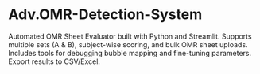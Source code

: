 # Adv.OMR-Detection-System
Automated OMR Sheet Evaluator built with Python and Streamlit. Supports multiple sets (A &amp; B), subject-wise scoring, and bulk OMR sheet uploads. Includes tools for debugging bubble mapping and fine-tuning parameters. Export results to CSV/Excel. 
